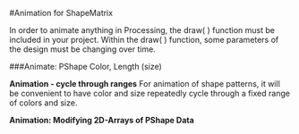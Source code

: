 #Animation for ShapeMatrix

In order to animate anything in Processing, the draw( ) function must be included in your project.  Within the draw( ) function, some parameters of the design must be changing over time.

###Animate: PShape Color, Length (size)

**Animation - cycle through ranges**
For animation of shape patterns, it will be convenient to have color and size repeatedly cycle through a fixed range of colors and size. 


**Animation: Modifying 2D-Arrays of PShape Data**



